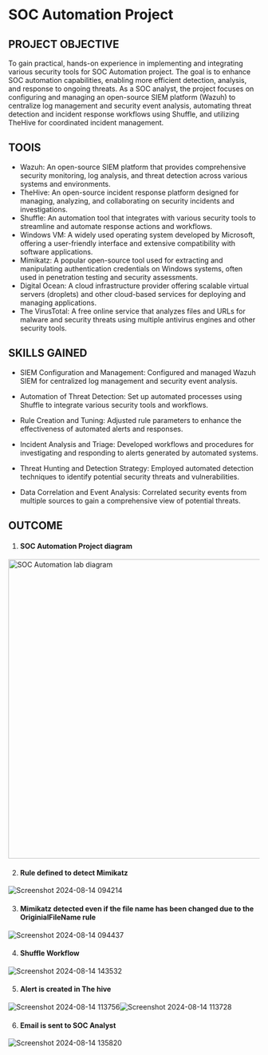 # SOC Automation Project


## PROJECT OBJECTIVE

To gain practical, hands-on experience in implementing and integrating various security tools for SOC Automation project. The goal is to enhance SOC automation capabilities, enabling more efficient detection, analysis, and response to ongoing threats. As a SOC analyst, the project focuses on configuring and managing an open-source SIEM platform (Wazuh) to centralize log management and security event analysis, automating threat detection and incident response workflows using Shuffle, and utilizing TheHive for coordinated incident management.

## TOOlS

- Wazuh: An open-source SIEM platform that provides comprehensive security monitoring, log analysis, and threat detection across various systems and environments.
- TheHive: An open-source incident response platform designed for managing, analyzing, and collaborating on security incidents and investigations.
- Shuffle: An automation tool that integrates with various security tools to streamline and automate response actions and workflows.
- Windows VM: A widely used operating system developed by Microsoft, offering a user-friendly interface and extensive compatibility with software applications.
- Mimikatz: A popular open-source tool used for extracting and manipulating authentication credentials on Windows systems, often used in penetration testing and security assessments.
- Digital Ocean: A cloud infrastructure provider offering scalable virtual servers (droplets) and other cloud-based services for deploying and managing applications.
- The VirusTotal: A free online service that analyzes files and URLs for malware and security threats using multiple antivirus engines and other security tools.

## SKILLS GAINED

- SIEM Configuration and Management: Configured and managed Wazuh SIEM for centralized log management and security event analysis.

- Automation of Threat Detection: Set up automated processes using Shuffle to integrate various security tools and workflows.

- Rule Creation and Tuning: Adjusted rule parameters to enhance the effectiveness of automated alerts and responses.

- Incident Analysis and Triage: Developed workflows and procedures for investigating and responding to alerts generated by automated systems.

- Threat Hunting and Detection Strategy: Employed automated detection techniques to identify potential security threats and vulnerabilities.

- Data Correlation and Event Analysis: Correlated security events from multiple sources to gain a comprehensive view of potential threats.


## OUTCOME

1. #### SOC Automation Project diagram


<img width="600" alt="SOC Automation lab diagram" src="https://github.com/user-attachments/assets/b9290be3-8f81-4321-b794-3ba75d5fb658">


2. #### Rule defined to detect Mimikatz 


![Screenshot 2024-08-14 094214](https://github.com/user-attachments/assets/2b997627-5d65-4905-8f94-8205ae46ecab)


3. #### Mimikatz detected even if the file name has been changed due to the OriginialFileName rule


![Screenshot 2024-08-14 094437](https://github.com/user-attachments/assets/f336f35a-f50b-46dc-9075-4cce26cc623e)


4. #### Shuffle Workflow


![Screenshot 2024-08-14 143532](https://github.com/user-attachments/assets/99b60bbf-aa9d-43ad-b168-c06bfde05709)


5. #### Alert is created in The hive



![Screenshot 2024-08-14 113756](https://github.com/user-attachments/assets/4b579c63-9cf4-4dbf-a0ef-4a3b294b9b11)![Screenshot 2024-08-14 113728](https://github.com/user-attachments/assets/3c701b7e-b978-4918-9d5a-cbc054bad189)


6. #### Email is sent to SOC Analyst


![Screenshot 2024-08-14 135820](https://github.com/user-attachments/assets/ed04b02d-2c9b-45f5-9032-766195843413)



